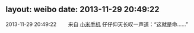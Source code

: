 layout: weibo
date: 2013-11-29 20:49:22
---
2013-11-29 20:49:22  &nbsp;&nbsp;&nbsp;&nbsp;&nbsp;&nbsp; 来自 <a href="http://app.weibo.com/t/feed/22zMnn" rel="nofollow">小米手机</a>
仔仔仰天长叹一声道：“这就是命……” ​​​
